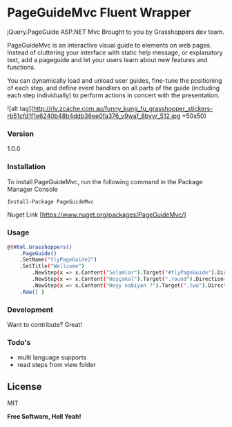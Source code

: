 # PageGuideMvc Fluent Wrapper

jQuery.PageGuide ASP.NET Mvc Brought to you by Grasshoppers dev team.

PageGuideMvc is an interactive visual guide to elements on web pages. 
Instead of cluttering your interface with static help message, or explanatory text, 
add a pageguide and let your users learn about new features and functions.

You can dynamically load and unload user guides, fine-tune the positioning of each step, and define event handlers on all parts of the guide (including each step individually) to perform actions in concert with the presentation.

![alt tag](http://rlv.zcache.com.au/funny_kung_fu_grasshopper_stickers-rb51cfd1f1e6240b48b4ddb36ee0fa376_v9waf_8byvr_512.jpg =50x50)

### Version
1.0.0

### Installation
To install PageGuideMvc, run the following command in the Package Manager Console
```sh
Install-Package PageGuideMvc
```
Nuget Link 
[https://www.nuget.org/packages/PageGuideMvc/] 

### Usage
```sh
@(Html.Grasshoppers()
    .PageGuide()
    .SetName("tlyPageGuide2")
    .SetTitle("Wellcome") 
        .NewStep(x => x.Content("Selamlar").Target("#tlyPageGuide").Direction(Direction.Top).CreateStep()) 
        .NewStep(x => x.Content("Hoşçakal").Target(".round").Direction(Direction.Right).CreateStep()) 
        .NewStep(x => x.Content("Heyy nabıyon ?").Target(".two").Direction(Direction.Top).CreateStep()) 
    .Raw() )
```
### Development

Want to contribute? Great!

[Alper Hankendi]:https://github.com/alperhankendi
[Oğuzhan Soykan]:https://github.com/osoykan 

### Todo's
 - multi language supports
 - read steps from view folder
  

License
----

MIT


**Free Software, Hell Yeah!**


